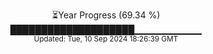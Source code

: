 <p align="center">
⏳Year Progress (69.34 %) <br>
████████████████████▁▁▁▁▁▁▁▁▁▁ <br>
<sub>Updated: Tue, 10 Sep 2024 18:26:39 GMT</sub>
</p>


